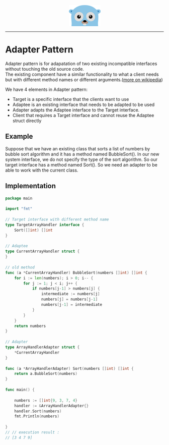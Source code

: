 <p align="center">
  <img src="../gopher.png" />
</p>

---

# Adapter Pattern
Adapter pattern is for adapatation of two existing incompatible interfaces without touching the old source code. 
<br />
The existing component have a similar functionality to what a client needs but with different method names or different arguments.([more on wikipedia](https://en.wikipedia.org/wiki/Adapter_pattern)) 
<br />

We have 4 elements in Adapter pattern:

* Target is a specific interface that the clients want to use
* Adaptee is an existing interface that needs to be adapted to be used
* Adapter adapts the Adaptee interface to the Target interface.
* Client that requires a Target interface and cannot reuse the Adaptee struct directly

## Example
Suppose that we have an existing class that sorts a list of numbers by bubble sort algorithm and it has a method named BubbleSort(). In our new system interface, we do not specify the type of the sort algorithm. So our target interface has a method named Sort(). So we need an adapter to be able to work with the current class.

## Implementation

```go
package main

import "fmt"

// Target interface with different method name
type TargetArrayHandler interface {
	Sort([]int) []int
}

// Adaptee
type CurrentArrayHandler struct {
}

// old method
func (a *CurrentArrayHandler) BubbleSort(numbers []int) []int {
	for i := len(numbers); i > 0; i-- {
		for j := 1; j < i; j++ {
			if numbers[j-1] > numbers[j] {
				intermediate := numbers[j]
				numbers[j] = numbers[j-1]
				numbers[j-1] = intermediate
			}
		}
	}
	return numbers
}

// Adapter
type ArrayHandlerAdapter struct {
	*CurrentArrayHandler
}

func (a *ArrayHandlerAdapter) Sort(numbers []int) []int {
	return a.BubbleSort(numbers)
}

func main() {

	numbers := []int{9, 3, 7, 4}
	handler := &ArrayHandlerAdapter{}
	handler.Sort(numbers)
	fmt.Println(numbers)

}
// // execution result :
// [3 4 7 9]
```
